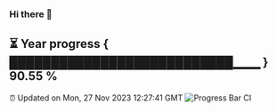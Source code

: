 ### Hi there 👋
⏳ Year progress { ███████████████████████████▁▁▁ } 90.55 %
---
⏰ Updated on Mon, 27 Nov 2023 12:27:41 GMT
![Progress Bar CI](https://github.com/liununu/liununu/workflows/Progress%20Bar%20CI/badge.svg)
